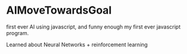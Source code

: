 # AIMoveTowardsGoal
first ever AI using javascript, and funny enough my first ever javascript program.

Learned about Neural Networks + reinforcement learning
